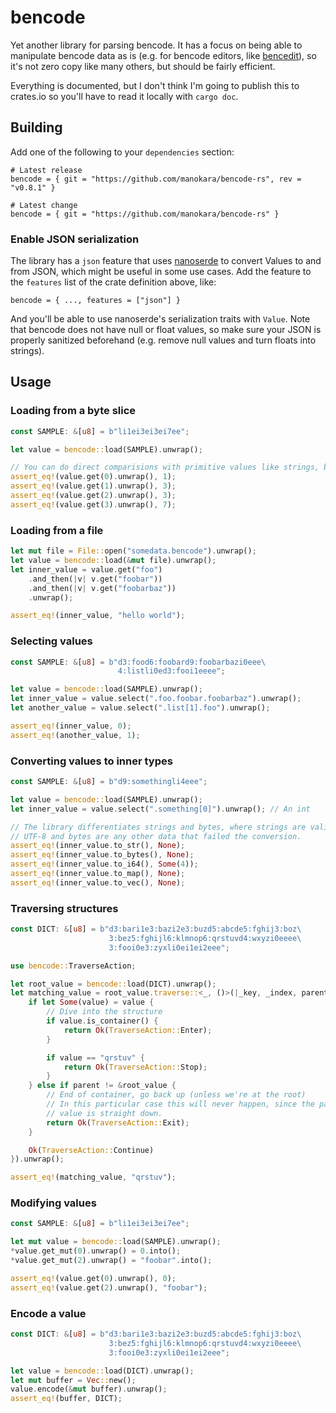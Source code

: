 # bencode

Yet another library for parsing bencode. It has a focus on being able to manipulate bencode data as is (e.g. for bencode editors, like [bencedit]), so it's not zero copy like many others, but should be fairly efficient.

Everything is documented, but I don't think I'm going to publish this to crates.io so you'll have to read it locally with `cargo doc`.

## Building

Add one of the following to your `dependencies` section:

```
# Latest release
bencode = { git = "https://github.com/manokara/bencode-rs", rev = "v0.8.1" }

# Latest change
bencode = { git = "https://github.com/manokara/bencode-rs" }
```

### Enable JSON serialization

The library has a `json` feature that uses [nanoserde] to convert Values to and from JSON, which might be useful in some use cases. Add the feature to the `features` list of the crate definition above, like:

```
bencode = { ..., features = ["json"] }
```

And you'll be able to use nanoserde's serialization traits with `Value`. Note that bencode does not have null or float values, so make sure your JSON is properly sanitized beforehand (e.g. remove null values and turn floats into strings).

## Usage

### Loading from a byte slice

```rust
const SAMPLE: &[u8] = b"li1ei3ei3ei7ee";

let value = bencode::load(SAMPLE).unwrap();

// You can do direct comparisions with primitive values like strings, bytes and integers.
assert_eq!(value.get(0).unwrap(), 1);
assert_eq!(value.get(1).unwrap(), 3);
assert_eq!(value.get(2).unwrap(), 3);
assert_eq!(value.get(3).unwrap(), 7);
```

### Loading from a file

```rust
let mut file = File::open("somedata.bencode").unwrap();
let value = bencode::load(&mut file).unwrap();
let inner_value = value.get("foo")
    .and_then(|v| v.get("foobar"))
    .and_then(|v| v.get("foobarbaz"))
    .unwrap();

assert_eq!(inner_value, "hello world");
```

### Selecting values

```rust
const SAMPLE: &[u8] = b"d3:food6:foobard9:foobarbazi0eee\
                        4:listli0ed3:fooi1eeee";

let value = bencode::load(SAMPLE).unwrap();
let inner_value = value.select(".foo.foobar.foobarbaz").unwrap();
let another_value = value.select(".list[1].foo").unwrap();

assert_eq!(inner_value, 0);
assert_eq!(another_value, 1);
```

### Converting values to inner types

```rust
const SAMPLE: &[u8] = b"d9:somethingli4eee";

let value = bencode::load(SAMPLE).unwrap();
let inner_value = value.select(".something[0]").unwrap(); // An int

// The library differentiates strings and bytes, where strings are valid
// UTF-8 and bytes are any other data that failed the conversion.
assert_eq!(inner_value.to_str(), None);
assert_eq!(inner_value.to_bytes(), None);
assert_eq!(inner_value.to_i64(), Some(4));
assert_eq!(inner_value.to_map(), None);
assert_eq!(inner_value.to_vec(), None);
```

### Traversing structures

```rust
const DICT: &[u8] = b"d3:bari1e3:bazi2e3:buzd5:abcde5:fghij3:boz\
                      3:bez5:fghijl6:klmnop6:qrstuvd4:wxyzi0eeee\
                      3:fooi0e3:zyxli0ei1ei2eee";

use bencode::TraverseAction;

let root_value = bencode::load(DICT).unwrap();
let matching_value = root_value.traverse::<_, ()>(|_key, _index, parent, value, _selector| {
    if let Some(value) = value {
        // Dive into the structure
        if value.is_container() {
            return Ok(TraverseAction::Enter);
        }

        if value == "qrstuv" {
            return Ok(TraverseAction::Stop);
        }
    } else if parent != &root_value {
        // End of container, go back up (unless we're at the root)
        // In this particular case this will never happen, since the path to the
        // value is straight down.
        return Ok(TraverseAction::Exit);
    }

    Ok(TraverseAction::Continue)
}).unwrap();

assert_eq!(matching_value, "qrstuv");
```

### Modifying values

```rust
const SAMPLE: &[u8] = b"li1ei3ei3ei7ee";

let mut value = bencode::load(SAMPLE).unwrap();
*value.get_mut(0).unwrap() = 0.into();
*value.get_mut(2).unwrap() = "foobar".into();

assert_eq!(value.get(0).unwrap(), 0);
assert_eq!(value.get(2).unwrap(), "foobar");
```

### Encode a value

```rust
const DICT: &[u8] = b"d3:bari1e3:bazi2e3:buzd5:abcde5:fghij3:boz\
                      3:bez5:fghijl6:klmnop6:qrstuvd4:wxyzi0eeee\
                      3:fooi0e3:zyxli0ei1ei2eee";

let value = bencode::load(DICT).unwrap();
let mut buffer = Vec::new();
value.encode(&mut buffer).unwrap();
assert_eq!(buffer, DICT);
```

[nanoserde]: https://crates.io/crates/nanoserde
[bencedit]: https://github.com/manokara/bencedit
